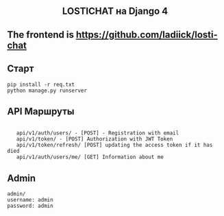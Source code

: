 <h2 align="center">LOSTICHAT на Django 4</h2>

###

## The frontend is https://github.com/ladiick/losti-chat
## Старт
    pip install -r req.txt
    python manage.py runserver

## API Маршруты
<code>
   api/v1/auth/users/ - [POST] - Registration with email
   api/v1/token/ - [POST] Authorization with JWT Token
   api/v1/token/refresh/ [POST] updating the access token if it has died
   api/v1/auth/users/me/ [GET] Information about me
</code>

   
    
## Admin

    admin/
    username: admin
    password: admin

    
    




